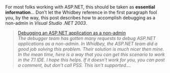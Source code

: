 <div class="posttitle" dir="ltr">
  For most folks working with ASP.NET, this should be taken as <strong>essential information</strong>&#8230; Don&#8217;t let the Whidbey reference in the first paragraph fool you, by the way, this post describes how to accomplish debugging as a non-admin in <em>Visual Studio .NET 2003</em>.
</div>

<blockquote dir="ltr" style="MARGIN-RIGHT: 0px">
  <div class="posttitle">
    <a class="singleposttitle broken_link" id="viewpost.ascx_TitleUrl" href="http://blogs.msdn.com/greggm/archive/2004/05/24/140946.aspx">Debugging an ASP.NET application as a non-admin</a> <br /><em>The debugger team has gotten many requests to debug ASP.NET applications as a non-admin. In Whidbey, the ASP.NET team did a good job solving this problem. Their solution is much nicer then mine. In the mean time, here is a way that you can get this scenario to work in the 7.1 IDE. I hope this helps. If it doesn&#8217;t work for you, you can post a comment, but don&#8217;t call PSS. This isn&#8217;t supported&#8230;.</em>
  </div>
</blockquote>